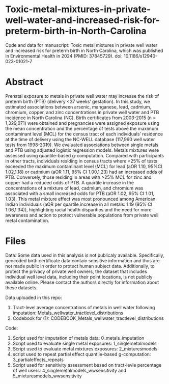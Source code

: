 # Toxic-metal-mixtures-in-private-well-water-and-increased-risk-for-preterm-birth-in-North-Carolina

Code and data for manuscript: Toxic metal mixtures in private well water and increased risk for preterm birth in North Carolina, which was published in Environmental Health in 2024 (PMID: 37845729). doi: 10.1186/s12940-023-01021-7

# Abstract 

Prenatal exposure to metals in private well water may increase the risk of preterm birth (PTB) (delivery <37 weeks’ gestation). In this study, we estimated associations between arsenic, manganese, lead, cadmium, chromium, copper, and zinc concentrations in private well water and PTB incidence in North Carolina (NC). Birth certificates from 2003-2015 (n = 1,329,071) were obtained and pregnancies were assigned exposure using the mean concentration and the percentage of tests above the maximum contaminant level (MCL) for the census tract of each individuals’ residence at the time of delivery using the NC-WELL database (117,960 well water tests from 1998-2019). We evaluated associations between single metals and PTB using adjusted logistic regression models. Metals mixtures were assessed using quantile-based g-computation. Compared with participants in other tracts, individuals residing in census tracts where >25% of tests exceeded the maximum contaminant level (MCL) for lead (aOR 1.10, 95%CI 1.02,1.18) or cadmium (aOR 1.11, 95% CI 1.00,1.23) had an increased odds of PTB. Conversely, those residing in areas with >25% MCL for zinc and copper had a reduced odds of PTB. A quartile increase in the concentrations of a mixture of lead, cadmium, and chromium was associated with a small increased odds for PTB (aOR 1.02, 95% CI 1.01, 1.03).  This metal mixture effect was most pronounced among American Indian individuals (aOR per quartile increase in all metals: 1.19 (95% CI 1.06,1.34)), highlighting racial health disparities and the need for more awareness and action to protect vulnerable populations from private well metal contamination.

# Files 

Data: 
Some data used in this analysis is not publicaly available. Specifically, geocoded birth certificate data contain sensitive information and thus are not made public in order to protect human subject data. Additionally, to protect the privacy of private well owners, the dataset that includes individual well level data, including their point locations, is not publicly available online. Please contact the authors directly for information about these datasets. 

Data uploaded in this repo:
1. Tract-level average concentrations of metals in well water following imputation: Metals_wellwater_tractlevel_distributions
2. Codebook for (1): CODEBOOK_Metals_wellwater_tractlevel_distributions

Code: 
1. Script used for imputation of metals data: 0_metals_imputation 
2. Script used to evaluate single metal exposures: 1_singlemetalmodels
3. Script used to evaluate metal mixtures exposures: 2_mixturesmodels
4. script used to repeat partial effect quantile-based g-computation: 3_partialeffects_repeats 
5. Script used for sensitivity assessment based on tract-levle percentage of well users: 4_singlemetalmodels_wwsensitivity and 5_mixturesmodels_wwsensitivity  

